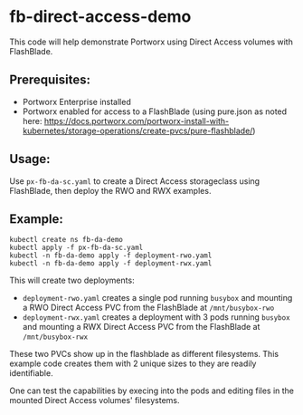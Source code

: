 # fb-direct-access-demo

This code will help demonstrate Portworx using Direct Access volumes with FlashBlade.

## Prerequisites: 
* Portworx Enterprise installed
* Portworx enabled for access to a FlashBlade (using pure.json as noted here: https://docs.portworx.com/portworx-install-with-kubernetes/storage-operations/create-pvcs/pure-flashblade/)

## Usage:
Use `px-fb-da-sc.yaml` to create a Direct Access storageclass using FlashBlade, then deploy the RWO and RWX examples.

## Example:
```
kubectl create ns fb-da-demo
kubectl apply -f px-fb-da-sc.yaml
kubectl -n fb-da-demo apply -f deployment-rwo.yaml
kubectl -n fb-da-demo apply -f deployment-rwx.yaml
```

This will create two deployments:
* `deployment-rwo.yaml` creates a single pod running `busybox` and mounting a RWO Direct Access PVC from the FlashBlade at `/mnt/busybox-rwo`
* `deployment-rwx.yaml` creates a deployment with 3 pods running `busybox` and mounting a RWX Direct Access PVC from the FlashBlade at `/mnt/busybox-rwx`

These two PVCs show up in the flashblade as different filesystems. This example code creates them with 2 unique sizes to they are readily identifiable. 

One can test the capabilities by execing into the pods and editing files in the mounted Direct Access volumes' filesystems.
 
